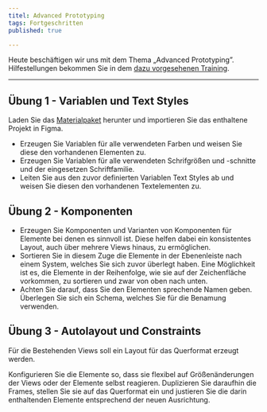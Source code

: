 ```yaml
---
titel: Advanced Prototyping
tags: Fortgeschritten
published: true

---
```


Heute beschäftigen wir uns mit dem Thema „Advanced Prototyping”. Hilfestellungen bekommen Sie in dem [dazu vorgesehenen Training](/mi-bachelor-screendesign/lehrveranstaltungen/045-training-advanced-prototyping/).

---

## Übung 1 - Variablen und Text Styles

Laden Sie das [Materialpaket](../../download/trainings/advanced-prototyping/material-advanced-prototyping.zip) herunter und importieren Sie das enthaltene Projekt in Figma.

* Erzeugen Sie Variablen für alle verwendeten Farben und weisen Sie diese den vorhandenen Elementen zu.
* Erzeugen Sie Variablen für alle verwendeten Schrifgrößen und -schnitte und der eingesetzen Schriftfamilie.
* Leiten Sie aus den zuvor definierten Variablen Text Styles ab und weisen Sie diesen den vorhandenen Textelementen zu.

## Übung 2 - Komponenten
* Erzeugen Sie Komponenten und Varianten von Komponenten für Elemente bei denen es sinnvoll ist. Diese helfen dabei ein konsistentes Layout, auch über mehrere Views hinaus, zu ermöglichen.  
* Sortieren Sie in diesem Zuge die Elemente in der Ebenenleiste nach einem System, welches Sie sich zuvor überlegt haben. Eine Möglichkeit ist es, die Elemente in der Reihenfolge, wie sie auf der Zeichenfläche vorkommen, zu sortieren und zwar von oben nach unten.  
* Achten Sie darauf, dass Sie den Elementen sprechende Namen geben. Überlegen Sie sich ein Schema, welches Sie für die Benamung verwenden.

## Übung 3 - Autolayout und Constraints

Für die Bestehenden Views soll ein Layout für das Querformat erzeugt werden.

Konfigurieren Sie die Elemente so, dass sie flexibel auf Größenänderungen der Views oder der Elemente selbst reagieren.
Duplizieren Sie daraufhin die Frames, stellen Sie sie auf das Querformat ein und justieren Sie die darin enthaltenden Elemente entsprechend der neuen Ausrichtung.
